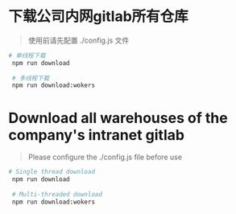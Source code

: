 # 下载公司内网gitlab所有仓库

> 使用前请先配置 ./config.js 文件

```bash
# 单线程下载
 npm run download
 
 # 多线程下载
 npm run download:wokers
```

# Download all warehouses of the company's intranet gitlab

> Please configure the ./config.js file before use

```bash
# Single thread download
 npm run download
 
 # Multi-threaded download
 npm run download:wokers
```
